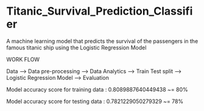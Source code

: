 # Titanic_Survival_Prediction_Classifier
A machine learning model that predicts the survival of the passengers in the famous titanic ship using the Logistic Regression Model


WORK FLOW

Data --> Data pre-processing --> Data Analytics --> Train Test split --> Logistic Regression Model --> Evaluation

Model accuracy score for training data : 0.8089887640449438 ~= 80%


Model accuracy score for testing data  :  0.7821229050279329 ~= 78%
